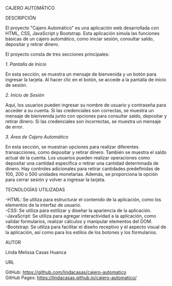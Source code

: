 CAJERO AUTOMÁTICO

DESCRIPCIÓN

El proyecto "Cajero Automático" es una aplicación web desarrollada con HTML, CSS, JavaScript y Bootstrap. Esta aplicación simula las funciones básicas de un cajero automático, como iniciar sesión, consultar saldo, depositar y retirar dinero.

El proyecto consta de tres secciones principales:

*1. Pantalla de Inicio*

En esta sección, se muestra un mensaje de bienvenida y un botón para ingresar la tarjeta. Al hacer clic en el botón, se accede a la pantalla de inicio de sesión.

*2. Inicio de Sesión*

Aquí, los usuarios pueden ingresar su nombre de usuario y contraseña para acceder a su cuenta. Si las credenciales son correctas, se muestra un mensaje de bienvenida junto con opciones para consultar saldo, depositar y retirar dinero. Si las credenciales son incorrectas, se muestra un mensaje de error.

*3. Área de Cajero Automático*

En esta sección, se muestran opciones para realizar diferentes transacciones, como depositar y retirar dinero. También se muestra el saldo actual de la cuenta. Los usuarios pueden realizar operaciones como depositar una cantidad específica o retirar una cantidad determinada de dinero. Hay controles adicionales para retirar cantidades predefinidas de 100, 200 o 500 unidades monetarias. Además, se proporciona la opción para cerrar sesión y volver a ingresar la tarjeta.

TECNOLOGÍAS UTILIZADAS

-HTML: Se utiliza para estructurar el contenido de la aplicación, como los elementos de la interfaz de usuario.<br>
-CSS: Se utiliza para estilizar y diseñar la apariencia de la aplicación.<br>
-JavaScript: Se utiliza para agregar interactividad a la aplicación, como validar formularios, realizar cálculos y manipular elementos del DOM.<br>
-Bootstrap: Se utiliza para facilitar el diseño receptivo y el aspecto visual de la aplicación, así como para los estilos de los botones y los formularios.<br>

AUTOR

Linda Melissa Casas Huanca

URL

GitHub: https://github.com/lindacasas/cajero-automatico  
GitHub Pages: https://lindacasas.github.io/cajero-automatico/
